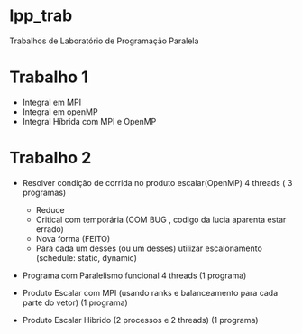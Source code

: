 # lpp_trab

Trabalhos de Laboratório de Programação Paralela

# Trabalho 1
- Integral em MPI
- Integral em openMP
- Integral Híbrida com MPI e OpenMP

# Trabalho 2
- Resolver condição de corrida no produto escalar(OpenMP) 4 threads  ( 3 programas)
    - Reduce        
    - Critical com temporária (COM BUG , codigo da lucia aparenta estar errado)
    - Nova forma   (FEITO)
    - Para cada um desses (ou um desses) utilizar escalonamento (schedule: static, dynamic)
    
- Programa com Paralelismo funcional  4 threads (1 programa)
- Produto Escalar com MPI (usando ranks e balanceamento para cada parte do vetor) (1 programa)
- Produto Escalar Hibrido (2 processos e 2 threads) (1 programa)
